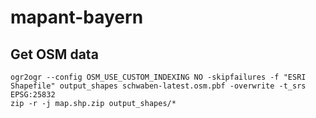 # mapant-bayern

## Get OSM data

```
ogr2ogr --config OSM_USE_CUSTOM_INDEXING NO -skipfailures -f "ESRI Shapefile" output_shapes schwaben-latest.osm.pbf -overwrite -t_srs EPSG:25832
zip -r -j map.shp.zip output_shapes/*
```
